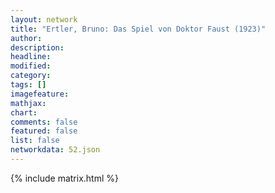 ```yaml
---
layout: network
title: "Ertler, Bruno: Das Spiel von Doktor Faust (1923)"
author:
description:
headline:
modified:
category:
tags: []
imagefeature: 
mathjax: 
chart: 
comments: false
featured: false
list: false
networkdata: 52.json
---
```

{% include matrix.html %}
